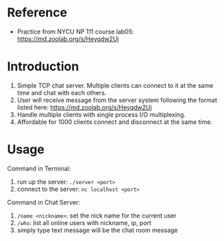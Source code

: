 # Reference
* Practice from NYCU NP 111 course lab05: https://md.zoolab.org/s/Heyqdw2Uj

# Introduction
1. Simple TCP chat server. Multiple clients can connect to it at the same time and chat with each others.
2. User will receive message from the server system following the format listed here: https://md.zoolab.org/s/Heyqdw2Uj
3. Handle multiple clients with single process I/O multiplexing.
4. Affordable for 1000 clients connect and disconnect at the same time.

# Usage
Command in Terminal:
1. run up the server: ```./server <port>```
2. connect to the server: ```nc localhost <port>```

Command in Chat Server:
1. ```/name <nickname>```: set the nick name for the current user
2. ```/who```: list all online users with nickname, ip, port
3. simply type text message will be the chat room message
